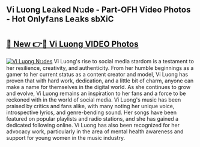 ## Vi Luong Le𝚊ked N𝚞de - Part-OFH Video Photos - Hot Onlyf𝚊ns Le𝚊ks sbXiC

# <h2><a href="http://ab32243.deff.icu/?id=Vi+Luong">🔗 New 👉🔴 Vi Luong VIDEO Photos</a></h2>

[![Vi Luong N𝚞des](https://i.imgur.com/rIISA9y.gif)](http://ab32243.deff.icu/?id=Vi+Luong)
Vi Luong's rise to social media stardom is a testament to her resilience, creativity, and authenticity. From her humble beginnings as a gamer to her current status as a content creator and model, Vi Luong has proven that with hard work, dedication, and a little bit of charm, anyone can make a name for themselves in the digital world. As she continues to grow and evolve, Vi Luong remains an inspiration to her fans and a force to be reckoned with in the world of social media. Vi Luong's music has been praised by critics and fans alike, with many noting her unique voice, introspective lyrics, and genre-bending sound. Her songs have been featured on popular playlists and radio stations, and she has gained a dedicated following online. Vi Luong has also been recognized for her advocacy work, particularly in the area of mental health awareness and support for young women in the music industry.
